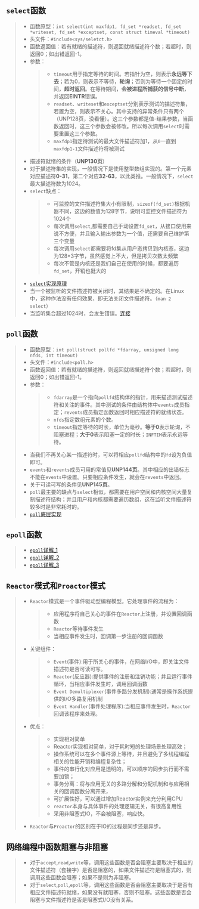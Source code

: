 ## `select`函数
> * 函数原型：`int select(int maxfdp1, fd_set *readset, fd_set *writeset, fd_set *exceptset, const struct timeval *timeout)`
> * 头文件：`#include<sys/seletct.h>`
> * 函数返回值：若有就绪的描述符，则返回就绪描述符个数；若超时，则返回0；如出错返回-1。
> * 参数：
>   > * `timeout`用于指定等待的时间。若指针为空，则表示**永远等下去**；若为0，则表示不等待，**轮询**；否则为等待一个固定的时间，**超时返回**。在等待期间，**会被进程所捕获的信号中断**，并返回**EINTR**错误。
>   > * `readset`、`writeset`和`exceptset`分别表示测试的描述符集，若置为空，则表示不关心。其中支持的异常条件只有两个（UNP128页，没看懂）。这三个参数都是值-结果参数，当函数返回时，这三个参数会被修改。所以每次调用`select`时需要重置这三个参数。
>   > * `maxfdp1`指定待测试的最大文件描述符加1，从`0`一直到`maxfdp1-1`文件描述符将被测试
> * 描述符就绪的条件（**UNP130页**）
> * 对于描述符集的实现，一般情况下是使用整型数组实现的。第一个元素对应描述符**0-31**，第二个对应**32-63**，以此类推。一般情况下，`select`最大描述符数为1024。
> * `select`缺点：
>   > * 可监控的文件描述符集大小有限制，`sizeof(fd_set)`根据机器不同，这边的数值为128字节，说明可监控文件描述符为1024个
>   > * 每次调用`select`,都需要自己手动设置`fd_set`，从接口使用来说不方便，并且输入输出参数为一个值，还需要自己维护第三个变量
>   > * 每次调用`select`都需要将fd集从用户态拷贝到内核态，这边为128*3字节，虽然感觉上不大，但是拷贝次数太频繁
>   > * 每次不管是内核还是我们自己在使用的时候，都要遍历`fd_set`，开销也挺大的
> * [`select`实现原理](https://www.cnblogs.com/sky-heaven/p/7205491.html)
> * 当一个被监听的文件描述符被关闭时，其结果是不确定的。在Linux中，这种作法没有任何效果，即无法关闭文件描述符。（`man 2 select`）
> * 当监听集合超过1024时，会发生错误。[连接](https://blog.csdn.net/test1280/article/details/94436202)

## `poll`函数
> * 函数原型：`int poll(struct pollfd *fdarray, unsigned long nfds, int timeout)`
> * 头文件：`#include<poll.h>`
> * 函数返回值：若有就绪的描述符，则返回就绪描述符个数；若超时，则返回0；如出错返回-1。
> * 参数：
>   > * `fdarray`是一个指向`pollfd`结构体的指针，用来描述测试描述符和关注的事件。其中测试的条件由结构体中`events`成员指定；`revents`成员指定函数返回时相应描述符的就绪状态。
>   > * `nfds`指定数组元素的个数。
>   > * `timeout`指定等待的时长，单位为毫秒。**等于0**表示轮询，不阻塞进程；**大于0**表示阻塞一定的时长；`INFTIM`表示永远等待。
> * 当我们不再关心某一描述符时，可以将相应`pollfd`结构中的`fd`设为负值即可。
> * `events`和`revents`成员可用的常值见**UNP144页**。其中相应的出错标志不能在`events`中设置。只要相应条件发生，就会在`revents`中返回。
> * 关于可读可写的条件见**UNP145页**。
> * `poll`最主要的缺点与`select`相似，都需要在用户空间和内核空间大量复制描述符结构；并且用户和内核都需要遍历数组，这在监听文件描述符较多时是非常耗时的。
> * [`poll`底层实现](https://www.jb51.net/article/97777.htm)

## `epoll`函数
> * [`epoll`详解_1](https://blog.csdn.net/xiajun07061225/article/details/9250579)
> * [`epoll`详解_2](https://www.cnblogs.com/OnlyXP/archive/2007/08/10/851222.html)
> * [`epoll`详解_3](https://blog.csdn.net/daaikuaichuan/article/details/83862311)

## `Reactor`模式和`Proactor`模式
> * `Reactor`模式是一个事件驱动型编程模型。它处理事件的流程为：
>   > * 应用程序将自己关心的事件在`Reactor`上注册，并设置回调函数
>   > * `Reactor`等待事件发生
>   > * 当相应事件发生时，回调第一步注册的回调函数
> * 关键组件：
>   > * `Event`(事件):用于所关心的事件，在网络I/O中，即关注文件描述符是否可读可写。
>   > * `Reactor`(反应器):提供事件的注册和注销功能；并且运行事件循环，当相应事件发生时，调用回调函数
>   > * `Event Demultiplexer`(事件多路分发机制):通常是操作系统提供的I/O多路复用机制
>   > * `Event Handler`(事件处理程序):当相应事件发生时，`Reactor`回调该程序来处理。
> * 优点：
>   > * 实现相对简单
>   > * Reactor实现相对简单，对于耗时短的处理场景处理高效； 
>   > * 操作系统可以在多个事件源上等待，并且避免了多线程编程相关的性能开销和编程复杂性； 
>   > * 事件的串行化对应用是透明的，可以顺序的同步执行而不需要加锁； 
>   > * 事务分离：将与应用无关的多路分解和分配机制和与应用相关的回调函数分离开来，
>   > * 可扩展性好，可以通过增加Reactor实例来充分利用CPU
>   > * `reactor`本身与具体事件的处理逻辑无关，有很高复用性
>   > * 采用非阻塞式IO，不会被阻塞，响应快。
> * `Reactor`与`Proactor`的区别在于IO的过程是同步还是异步。


##  网络编程中函数阻塞与非阻塞
> * 对于`accept`,`read`,`write`等，调用这些函数是否会阻塞主要取决于相应的文件描述符（套接字）是否是阻塞的，如果文件描述符是阻塞式的，则调用这些函数会阻塞；如果不是则为非阻塞。
> * 对于`select`,`poll`,`epoll`等，调用这些函数是否会阻塞主要取决于是否有相应文件描述符就绪，如果没有就阻塞，否则不阻塞。这些函数是否会阻塞与文件描述符是否是阻塞式I/O没有关系。

##
